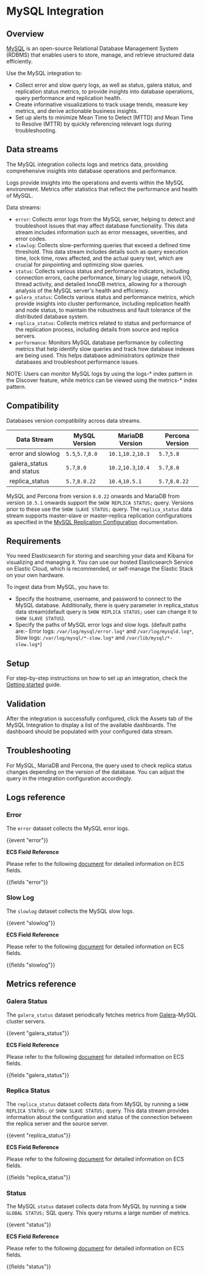 # MySQL Integration

## Overview

[MySQL](https://www.mysql.com/) is an open-source Relational Database Management System (RDBMS) that enables users to store, manage, and retrieve structured data efficiently.

Use the MySQL integration to:

- Collect error and slow query logs, as well as status, galera status, and replication status metrics, to provide insights into database operations, query performance and replication health.
- Create informative visualizations to track usage trends, measure key metrics, and derive actionable business insights.
- Set up alerts to minimize Mean Time to Detect (MTTD) and Mean Time to Resolve (MTTR) by quickly referencing relevant logs during troubleshooting.

## Data streams

The MySQL integration collects logs and metrics data, providing comprehensive insights into database operations and performance.

Logs provide insights into the operations and events within the MySQL environment. 
Metrics offer statistics that reflect the performance and health of MySQL. 

Data streams:

- `error`: Collects error logs from the MySQL server, helping to detect and troubleshoot issues that may affect database functionality. This data stream includes information such as error messages, severities, and error codes.
- `slowlog`: Collects slow-performing queries that exceed a defined time threshold. This data stream includes details such as query execution time, lock time, rows affected, and the actual query text, which are crucial for pinpointing and optimizing slow queries.
- `status`: Collects various status and performance indicators, including connection errors, cache performance, binary log usage, network I/O, thread activity, and detailed InnoDB metrics, allowing for a thorough analysis of the MySQL server's health and efficiency.
- `galera_status`: Collects various status and performance metrics, which provide insights into cluster performance, including replication health and node status, to maintain the robustness and fault tolerance of the distributed database system.
- `replica_status`: Collects metrics related to status and performance of the replication process, including details from source and replica servers.
- `performance`:  Monitors MySQL database performance by collecting metrics that help identify slow queries and track how database indexes are being used. This helps database administrators optimize their databases and troubleshoot performance issues.

NOTE: Users can monitor MySQL logs by using the logs-* index pattern in the Discover feature, while metrics can be viewed using the metrics-* index pattern.

## Compatibility

Databases version compatibility across data streams.

|Data Stream      | MySQL Version   | MariaDB Version    |Percona Version | 
| ----------------|-----------------|--------------------|----------------|
|error and slowlog|`5.5`,`5.7`,`8.0`|`10.1`,`10.2`,`10.3`|`5.7`,`5.8`     |
|galera_status and status|`5.7`,`8.0`|`10.2`,`10.3`,`10.4`|`5.7`,`8.0`    |
|replica_status|`5.7`,`8.0.22`|`10.4`,`10.5.1`|`5.7`,`8.0.22`|
         

MySQL and Percona from version `8.0.22` onwards and MariaDB from version `10.5.1` onwards support the `SHOW REPLICA STATUS;` query. Versions prior to these use the `SHOW SLAVE STATUS;` query.
The `replica_status` data stream supports master-slave or master-replica replication configurations as specified in the [MySQL Replication Configuration](https://dev.mysql.com/doc/refman/8.4/en/replication-configuration.html) documentation.

## Requirements

You need Elasticsearch for storing and searching your data and Kibana for visualizing and managing it. You can use our hosted Elasticsearch Service on Elastic Cloud, which is recommended, or self-manage the Elastic Stack on your own hardware.

To ingest data from MySQL, you have to:

- Specify the hostname, username, and password to connect to the MySQL database. Additionally, there is query parameter in replica_status data stream(default query is `SHOW REPLICA STATUS;` user can change it to `SHOW SLAVE STATUS`).
- Specify the paths of MySQL error logs and slow logs. (default paths are:- Error logs: `/var/log/mysql/error.log*` and `/var/log/mysqld.log*`, Slow logs: `/var/log/mysql/*-slow.log*` and `/var/lib/mysql/*-slow.log*`)

## Setup

For step-by-step instructions on how to set up an integration, check the [Getting started](https://www.elastic.co/guide/en/starting-with-the-elasticsearch-platform-and-its-solutions/current/getting-started-observability.html) guide.

## Validation

After the integration is successfully configured, click the Assets tab of the MySQL Integration to display a list of the available dashboards. The dashboard should be populated with your configured data stream.

## Troubleshooting

For MySQL, MariaDB and Percona, the query used to check replica status changes depending on the version of the database. You can adjust the query in the integration configuration accordingly. 

## Logs reference

### Error

The `error` dataset collects the MySQL error logs.

{{event "error"}}

**ECS Field Reference**

Please refer to the following [document](https://www.elastic.co/guide/en/ecs/current/ecs-field-reference.html) for detailed information on ECS fields.

{{fields "error"}}

### Slow Log

The `slowlog` dataset collects the MySQL slow logs.

{{event "slowlog"}}

**ECS Field Reference**

Please refer to the following [document](https://www.elastic.co/guide/en/ecs/current/ecs-field-reference.html) for detailed information on ECS fields.

{{fields "slowlog"}}

## Metrics reference

### Galera Status

The `galera_status` dataset periodically fetches metrics from [Galera](http://galeracluster.com/)-MySQL cluster servers.

{{event "galera_status"}}

**ECS Field Reference**

Please refer to the following [document](https://www.elastic.co/guide/en/ecs/current/ecs-field-reference.html) for detailed information on ECS fields.

{{fields "galera_status"}}

### Replica Status

The `replica_status` dataset collects data from MySQL by running a `SHOW REPLICA STATUS;` or `SHOW SLAVE STATUS;` query. This data stream provides information about the configuration and status of the connection between the replica server and the source server.

{{event "replica_status"}}

**ECS Field Reference**

Please refer to the following [document](https://www.elastic.co/guide/en/ecs/current/ecs-field-reference.html) for detailed information on ECS fields.

{{fields "replica_status"}}

### Status

The MySQL `status` dataset collects data from MySQL by running a `SHOW GLOBAL STATUS;` SQL query. This query returns a large number of metrics.

{{event "status"}}

**ECS Field Reference**

Please refer to the following [document](https://www.elastic.co/guide/en/ecs/current/ecs-field-reference.html) for detailed information on ECS fields.

{{fields "status"}}
